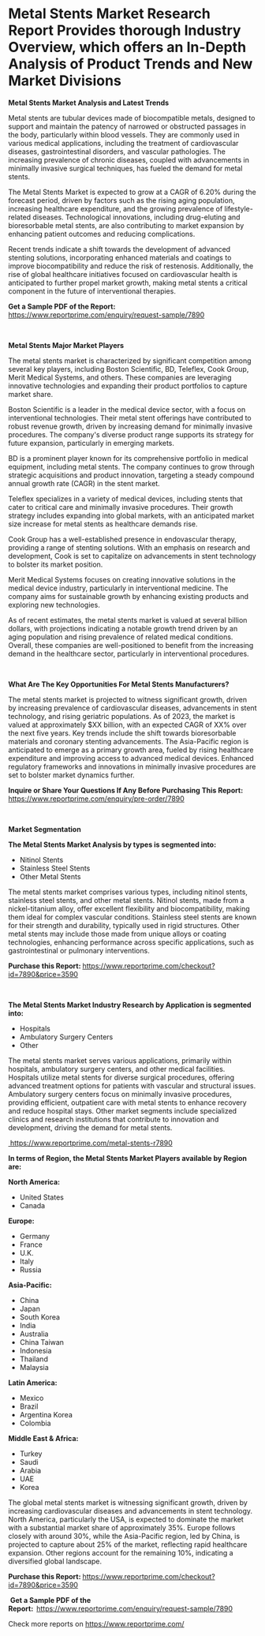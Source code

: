 <p><h1>Metal Stents Market Research Report Provides thorough Industry Overview, which offers an In-Depth Analysis of Product Trends and New Market Divisions</h1></p><p><strong>Metal Stents Market Analysis and Latest Trends</strong></p>
<p><p>Metal stents are tubular devices made of biocompatible metals, designed to support and maintain the patency of narrowed or obstructed passages in the body, particularly within blood vessels. They are commonly used in various medical applications, including the treatment of cardiovascular diseases, gastrointestinal disorders, and vascular pathologies. The increasing prevalence of chronic diseases, coupled with advancements in minimally invasive surgical techniques, has fueled the demand for metal stents.</p><p>The Metal Stents Market is expected to grow at a CAGR of 6.20% during the forecast period, driven by factors such as the rising aging population, increasing healthcare expenditure, and the growing prevalence of lifestyle-related diseases. Technological innovations, including drug-eluting and bioresorbable metal stents, are also contributing to market expansion by enhancing patient outcomes and reducing complications.</p><p>Recent trends indicate a shift towards the development of advanced stenting solutions, incorporating enhanced materials and coatings to improve biocompatibility and reduce the risk of restenosis. Additionally, the rise of global healthcare initiatives focused on cardiovascular health is anticipated to further propel market growth, making metal stents a critical component in the future of interventional therapies.</p></p>
<p><strong>Get a Sample PDF of the Report:&nbsp;</strong> <a href="https://www.reportprime.com/enquiry/request-sample/7890?utm_campaign=3080&utm_medium=2&utm_source=Github&utm_content=ia&utm_term=19032025&utm_id=metal-stents">https://www.reportprime.com/enquiry/request-sample/7890</a></p>
<p>&nbsp;</p>
<p><strong>Metal Stents Major Market Players</strong></p>
<p><p>The metal stents market is characterized by significant competition among several key players, including Boston Scientific, BD, Teleflex, Cook Group, Merit Medical Systems, and others. These companies are leveraging innovative technologies and expanding their product portfolios to capture market share.</p><p>Boston Scientific is a leader in the medical device sector, with a focus on interventional technologies. Their metal stent offerings have contributed to robust revenue growth, driven by increasing demand for minimally invasive procedures. The company's diverse product range supports its strategy for future expansion, particularly in emerging markets.</p><p>BD is a prominent player known for its comprehensive portfolio in medical equipment, including metal stents. The company continues to grow through strategic acquisitions and product innovation, targeting a steady compound annual growth rate (CAGR) in the stent market.</p><p>Teleflex specializes in a variety of medical devices, including stents that cater to critical care and minimally invasive procedures. Their growth strategy includes expanding into global markets, with an anticipated market size increase for metal stents as healthcare demands rise.</p><p>Cook Group has a well-established presence in endovascular therapy, providing a range of stenting solutions. With an emphasis on research and development, Cook is set to capitalize on advancements in stent technology to bolster its market position.</p><p>Merit Medical Systems focuses on creating innovative solutions in the medical device industry, particularly in interventional medicine. The company aims for sustainable growth by enhancing existing products and exploring new technologies.</p><p>As of recent estimates, the metal stents market is valued at several billion dollars, with projections indicating a notable growth trend driven by an aging population and rising prevalence of related medical conditions. Overall, these companies are well-positioned to benefit from the increasing demand in the healthcare sector, particularly in interventional procedures.</p></p>
<p>&nbsp;</p>
<p><strong>What Are The Key Opportunities For Metal Stents Manufacturers?</strong></p>
<p><p>The metal stents market is projected to witness significant growth, driven by increasing prevalence of cardiovascular diseases, advancements in stent technology, and rising geriatric populations. As of 2023, the market is valued at approximately $XX billion, with an expected CAGR of XX% over the next five years. Key trends include the shift towards bioresorbable materials and coronary stenting advancements. The Asia-Pacific region is anticipated to emerge as a primary growth area, fueled by rising healthcare expenditure and improving access to advanced medical devices. Enhanced regulatory frameworks and innovations in minimally invasive procedures are set to bolster market dynamics further.</p></p>
<p><strong>Inquire or Share Your Questions If Any Before Purchasing This Report:</strong> <a href="https://www.reportprime.com/enquiry/pre-order/7890?utm_campaign=3080&utm_medium=2&utm_source=Github&utm_content=ia&utm_term=19032025&utm_id=metal-stents">https://www.reportprime.com/enquiry/pre-order/7890</a></p>
<p>&nbsp;</p>
<p><strong>Market Segmentation</strong></p>
<p><strong>The Metal Stents Market Analysis by types is segmented into:</strong></p>
<p><ul><li>Nitinol Stents</li><li>Stainless Steel Stents</li><li>Other Metal Stents</li></ul></p>
<p><p>The metal stents market comprises various types, including nitinol stents, stainless steel stents, and other metal stents. Nitinol stents, made from a nickel-titanium alloy, offer excellent flexibility and biocompatibility, making them ideal for complex vascular conditions. Stainless steel stents are known for their strength and durability, typically used in rigid structures. Other metal stents may include those made from unique alloys or coating technologies, enhancing performance across specific applications, such as gastrointestinal or pulmonary interventions.</p></p>
<p><strong>Purchase this Report:&nbsp;</strong><a href="https://www.reportprime.com/checkout?id=7890&price=3590&utm_campaign=3080&utm_medium=2&utm_source=Github&utm_content=ia&utm_term=19032025&utm_id=metal-stents">https://www.reportprime.com/checkout?id=7890&price=3590</a></p>
<p>&nbsp;</p>
<p><strong>The Metal Stents Market Industry Research by Application is segmented into:</strong></p>
<p><ul><li>Hospitals</li><li>Ambulatory Surgery Centers</li><li>Other</li></ul></p>
<p><p>The metal stents market serves various applications, primarily within hospitals, ambulatory surgery centers, and other medical facilities. Hospitals utilize metal stents for diverse surgical procedures, offering advanced treatment options for patients with vascular and structural issues. Ambulatory surgery centers focus on minimally invasive procedures, providing efficient, outpatient care with metal stents to enhance recovery and reduce hospital stays. Other market segments include specialized clinics and research institutions that contribute to innovation and development, driving the demand for metal stents.</p></p>
<p><a href="https://www.reportprime.com/metal-stents-r7890?utm_campaign=3080&utm_medium=2&utm_source=Github&utm_content=ia&utm_term=19032025&utm_id=metal-stents">&nbsp;https://www.reportprime.com/metal-stents-r7890</a></p>
<p><strong>In terms of Region, the Metal Stents Market Players available by Region are:</strong></p>
<p>
    <p> <strong> North America: </strong>
        <ul>
            <li>United States</li>
            <li>Canada</li>
        </ul>
        </p> 
    <p> <strong> Europe: </strong>
        <ul>
            <li>Germany</li>
            <li>France</li>
            <li>U.K.</li>
            <li>Italy</li>
            <li>Russia</li>
        </ul>
        </p> 
    <p> <strong> Asia-Pacific: </strong>
        <ul>
            <li>China</li>
            <li>Japan</li>
            <li>South Korea</li>
            <li>India</li>
            <li>Australia</li>
            <li>China Taiwan</li>
            <li>Indonesia</li>
            <li>Thailand</li>
            <li>Malaysia</li>
        </ul>
        </p> 
    <p> <strong> Latin America: </strong>
        <ul>
            <li>Mexico</li>
            <li>Brazil</li>
            <li>Argentina Korea</li>
            <li>Colombia</li>
        </ul>
        </p> 
    <p> <strong> Middle East & Africa: </strong>
        <ul>
            <li>Turkey</li>
            <li>Saudi</li>
            <li>Arabia</li>
            <li>UAE</li>
            <li>Korea</li>
        </ul>
    </p>
    </p>
<p><p>The global metal stents market is witnessing significant growth, driven by increasing cardiovascular diseases and advancements in stent technology. North America, particularly the USA, is expected to dominate the market with a substantial market share of approximately 35%. Europe follows closely with around 30%, while the Asia-Pacific region, led by China, is projected to capture about 25% of the market, reflecting rapid healthcare expansion. Other regions account for the remaining 10%, indicating a diversified global landscape.</p></p>
<p><strong>Purchase this Report: </strong><a href="https://www.reportprime.com/checkout?id=7890&price=3590&utm_campaign=3080&utm_medium=2&utm_source=Github&utm_content=ia&utm_term=19032025&utm_id=metal-stents">https://www.reportprime.com/checkout?id=7890&price=3590</a></p>
<p>&nbsp;<strong>Get a Sample PDF of the Report:&nbsp;&nbsp;</strong><a href="https://www.reportprime.com/enquiry/request-sample/7890?utm_campaign=3080&utm_medium=2&utm_source=Github&utm_content=ia&utm_term=19032025&utm_id=metal-stents">https://www.reportprime.com/enquiry/request-sample/7890</a></p>
<p><strong></strong></p>
<p>Check more reports on <a href="https://www.reportprime.com/?utm_campaign=3080&utm_medium=2&utm_source=Github&utm_content=ia&utm_term=19032025&utm_id=metal-stents">https://www.reportprime.com/</a></p>